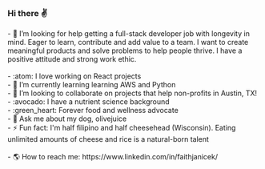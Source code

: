 ### Hi there :v:
<!--
**faithe1937/faithe1937** is a ✨ _special_ ✨ repository because its `README.md` (this file) appears on your GitHub profile.

Here are some ideas to get you started:
--!>
-  🤔  I’m looking for help getting a full-stack developer job with longevity in mind. Eager to learn, contribute and add value to a team. I want to create meaningful products and solve problems to help people thrive. I have a positive attitude and strong work ethic. <br/> <br/>

- :atom: I love working on React projects <br/> 
- 🌱  I’m currently learning learning AWS and Python <br/>
- 👯  I’m looking to collaborate on projects that help non-profits in Austin, TX!  <br/>
- :avocado: I have a nutrient science background  <br/>
- :green_heart: Forever food and wellness advocate <br/>
- 💬  Ask me about my dog, olivejuice  <br/>

- ⚡ Fun fact: I'm half filipino and half cheesehead (Wisconsin). Eating unlimited amounts of cheese and rice is a natural-born talent  <br/> <br/> 

- 🌎 How to reach me: 

https://www.linkedin.com/in/faithjanicek/
